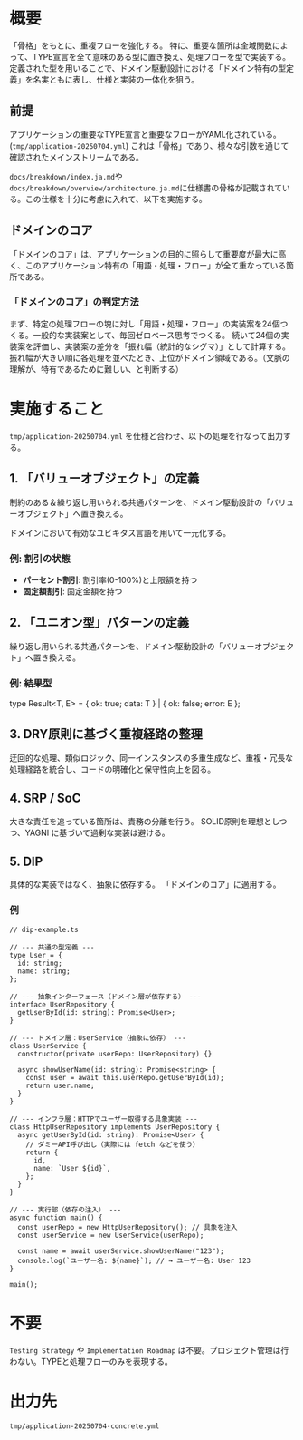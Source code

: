 # 概要
「骨格」をもとに、重複フローを強化する。
特に、重要な箇所は全域関数によって、TYPE宣言を全て意味のある型に置き換え、処理フローを型で実装する。
定義された型を用いることで、ドメイン駆動設計における「ドメイン特有の型定義」を名実ともに表し、仕様と実装の一体化を狙う。

## 前提
アプリケーションの重要なTYPE宣言と重要なフローがYAML化されている。(`tmp/application-20250704.yml`)
これは「骨格」であり、様々な引数を通じて確認されたメインストリームである。

`docs/breakdown/index.ja.md`や `docs/breakdown/overview/architecture.ja.md`に仕様書の骨格が記載されている。この仕様を十分に考慮に入れて、以下を実施する。


## ドメインのコア
「ドメインのコア」は、アプリケーションの目的に照らして重要度が最大に高く、このアプリケーション特有の「用語・処理・フロー」が全て重なっている箇所である。

### 「ドメインのコア」の判定方法

まず、特定の処理フローの塊に対し「用語・処理・フロー」の実装案を24個つくる。一般的な実装案として、毎回ゼロベース思考でつくる。
続いて24個の実装案を評価し、実装案の差分を「振れ幅（統計的なシグマ）」として計算する。
振れ幅が大きい順に各処理を並べたとき、上位がドメイン領域である。（文脈の理解が、特有であるために難しい、と判断する）


# 実施すること

`tmp/application-20250704.yml` を仕様と合わせ、以下の処理を行なって出力する。

## 1. 「バリューオブジェクト」の定義
制約のある＆繰り返し用いられる共通パターンを、ドメイン駆動設計の「バリューオブジェクト」へ置き換える。

ドメインにおいて有効なユビキタス言語を用いて一元化する。

### 例: 割引の状態
- **パーセント割引**: 割引率(0-100%)と上限額を持つ
- **固定額割引**: 固定金額を持つ


## 2. 「ユニオン型」パターンの定義
繰り返し用いられる共通パターンを、ドメイン駆動設計の「バリューオブジェクト」へ置き換える。

### 例: 結果型
type Result<T, E> = { ok: true; data: T } | { ok: false; error: E };


## 3. DRY原則に基づく重複経路の整理

迂回的な処理、類似ロジック、同一インスタンスの多重生成など、重複・冗長な処理経路を統合し、コードの明確化と保守性向上を図る。


## 4. SRP / SoC

大きな責任を追っている箇所は、責務の分離を行う。
SOLID原則を理想としつつ、YAGNI に基づいて過剰な実装は避ける。

## 5. DIP

具体的な実装ではなく、抽象に依存する。
「ドメインのコア」に適用する。

### 例
```
// dip-example.ts

// --- 共通の型定義 ---
type User = {
  id: string;
  name: string;
};

// --- 抽象インターフェース（ドメイン層が依存する） ---
interface UserRepository {
  getUserById(id: string): Promise<User>;
}

// --- ドメイン層：UserService（抽象に依存） ---
class UserService {
  constructor(private userRepo: UserRepository) {}

  async showUserName(id: string): Promise<string> {
    const user = await this.userRepo.getUserById(id);
    return user.name;
  }
}

// --- インフラ層：HTTPでユーザー取得する具象実装 ---
class HttpUserRepository implements UserRepository {
  async getUserById(id: string): Promise<User> {
    // ダミーAPI呼び出し（実際には fetch などを使う）
    return {
      id,
      name: `User ${id}`,
    };
  }
}

// --- 実行部（依存の注入） ---
async function main() {
  const userRepo = new HttpUserRepository(); // 具象を注入
  const userService = new UserService(userRepo);

  const name = await userService.showUserName("123");
  console.log(`ユーザー名: ${name}`); // → ユーザー名: User 123
}

main();

```

# 不要

`Testing Strategy` や `Implementation Roadmap` は不要。プロジェクト管理は行わない。TYPEと処理フローのみを表現する。

# 出力先
`tmp/application-20250704-concrete.yml`



